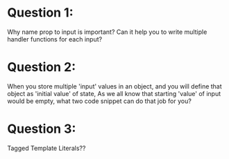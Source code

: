 # Question 1:

Why name prop to input is important? Can it help you to write multiple handler functions for each input?

# Question 2:

When you store multiple 'input' values in an object, and you will define that object as 'initial value' of state, As we all know that starting 'value' of input would be empty, what two code snippet can do that job for you?

# Question 3:
Tagged Template Literals??